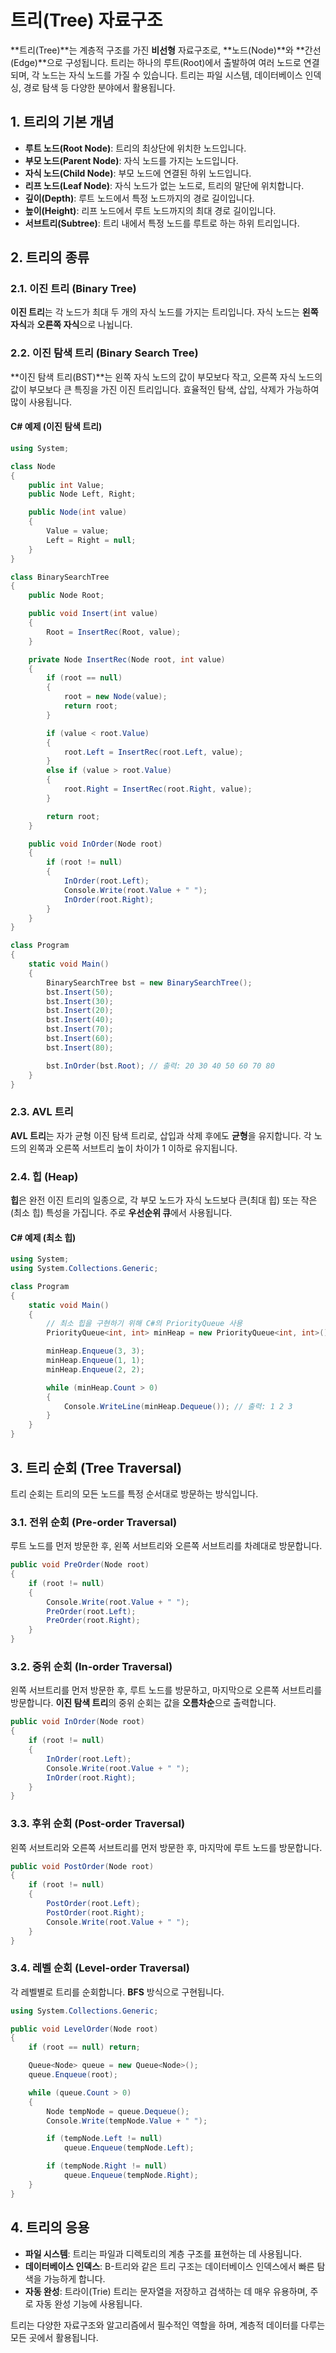 # 트리(Tree) 자료구조

**트리(Tree)**는 계층적 구조를 가진 **비선형** 자료구조로, **노드(Node)**와 **간선(Edge)**으로 구성됩니다. 트리는 하나의 루트(Root)에서 출발하여 여러 노드로 연결되며, 각 노드는 자식 노드를 가질 수 있습니다. 트리는 파일 시스템, 데이터베이스 인덱싱, 경로 탐색 등 다양한 분야에서 활용됩니다.

## 1. 트리의 기본 개념

- **루트 노드(Root Node)**: 트리의 최상단에 위치한 노드입니다.
- **부모 노드(Parent Node)**: 자식 노드를 가지는 노드입니다.
- **자식 노드(Child Node)**: 부모 노드에 연결된 하위 노드입니다.
- **리프 노드(Leaf Node)**: 자식 노드가 없는 노드로, 트리의 말단에 위치합니다.
- **깊이(Depth)**: 루트 노드에서 특정 노드까지의 경로 길이입니다.
- **높이(Height)**: 리프 노드에서 루트 노드까지의 최대 경로 길이입니다.
- **서브트리(Subtree)**: 트리 내에서 특정 노드를 루트로 하는 하위 트리입니다.

## 2. 트리의 종류

### 2.1. 이진 트리 (Binary Tree)
**이진 트리**는 각 노드가 최대 두 개의 자식 노드를 가지는 트리입니다. 자식 노드는 **왼쪽 자식**과 **오른쪽 자식**으로 나뉩니다.

### 2.2. 이진 탐색 트리 (Binary Search Tree)
**이진 탐색 트리(BST)**는 왼쪽 자식 노드의 값이 부모보다 작고, 오른쪽 자식 노드의 값이 부모보다 큰 특징을 가진 이진 트리입니다. 효율적인 탐색, 삽입, 삭제가 가능하여 많이 사용됩니다.

#### C# 예제 (이진 탐색 트리)
```csharp
using System;

class Node
{
    public int Value;
    public Node Left, Right;

    public Node(int value)
    {
        Value = value;
        Left = Right = null;
    }
}

class BinarySearchTree
{
    public Node Root;

    public void Insert(int value)
    {
        Root = InsertRec(Root, value);
    }

    private Node InsertRec(Node root, int value)
    {
        if (root == null)
        {
            root = new Node(value);
            return root;
        }

        if (value < root.Value)
        {
            root.Left = InsertRec(root.Left, value);
        }
        else if (value > root.Value)
        {
            root.Right = InsertRec(root.Right, value);
        }

        return root;
    }

    public void InOrder(Node root)
    {
        if (root != null)
        {
            InOrder(root.Left);
            Console.Write(root.Value + " ");
            InOrder(root.Right);
        }
    }
}

class Program
{
    static void Main()
    {
        BinarySearchTree bst = new BinarySearchTree();
        bst.Insert(50);
        bst.Insert(30);
        bst.Insert(20);
        bst.Insert(40);
        bst.Insert(70);
        bst.Insert(60);
        bst.Insert(80);

        bst.InOrder(bst.Root); // 출력: 20 30 40 50 60 70 80
    }
}
```

### 2.3. AVL 트리
**AVL 트리**는 자가 균형 이진 탐색 트리로, 삽입과 삭제 후에도 **균형**을 유지합니다. 각 노드의 왼쪽과 오른쪽 서브트리 높이 차이가 1 이하로 유지됩니다.

### 2.4. 힙 (Heap)
**힙**은 완전 이진 트리의 일종으로, 각 부모 노드가 자식 노드보다 큰(최대 힙) 또는 작은(최소 힙) 특성을 가집니다. 주로 **우선순위 큐**에서 사용됩니다.

#### C# 예제 (최소 힙)
```csharp
using System;
using System.Collections.Generic;

class Program
{
    static void Main()
    {
        // 최소 힙을 구현하기 위해 C#의 PriorityQueue 사용
        PriorityQueue<int, int> minHeap = new PriorityQueue<int, int>();

        minHeap.Enqueue(3, 3);
        minHeap.Enqueue(1, 1);
        minHeap.Enqueue(2, 2);

        while (minHeap.Count > 0)
        {
            Console.WriteLine(minHeap.Dequeue()); // 출력: 1 2 3
        }
    }
}
```

## 3. 트리 순회 (Tree Traversal)

트리 순회는 트리의 모든 노드를 특정 순서대로 방문하는 방식입니다.

### 3.1. 전위 순회 (Pre-order Traversal)
루트 노드를 먼저 방문한 후, 왼쪽 서브트리와 오른쪽 서브트리를 차례대로 방문합니다.

```csharp
public void PreOrder(Node root)
{
    if (root != null)
    {
        Console.Write(root.Value + " ");
        PreOrder(root.Left);
        PreOrder(root.Right);
    }
}
```

### 3.2. 중위 순회 (In-order Traversal)
왼쪽 서브트리를 먼저 방문한 후, 루트 노드를 방문하고, 마지막으로 오른쪽 서브트리를 방문합니다. **이진 탐색 트리**의 중위 순회는 값을 **오름차순**으로 출력합니다.

```csharp
public void InOrder(Node root)
{
    if (root != null)
    {
        InOrder(root.Left);
        Console.Write(root.Value + " ");
        InOrder(root.Right);
    }
}
```

### 3.3. 후위 순회 (Post-order Traversal)
왼쪽 서브트리와 오른쪽 서브트리를 먼저 방문한 후, 마지막에 루트 노드를 방문합니다.

```csharp
public void PostOrder(Node root)
{
    if (root != null)
    {
        PostOrder(root.Left);
        PostOrder(root.Right);
        Console.Write(root.Value + " ");
    }
}
```

### 3.4. 레벨 순회 (Level-order Traversal)
각 레벨별로 트리를 순회합니다. **BFS** 방식으로 구현됩니다.

```csharp
using System.Collections.Generic;

public void LevelOrder(Node root)
{
    if (root == null) return;

    Queue<Node> queue = new Queue<Node>();
    queue.Enqueue(root);

    while (queue.Count > 0)
    {
        Node tempNode = queue.Dequeue();
        Console.Write(tempNode.Value + " ");

        if (tempNode.Left != null)
            queue.Enqueue(tempNode.Left);

        if (tempNode.Right != null)
            queue.Enqueue(tempNode.Right);
    }
}
```

## 4. 트리의 응용

- **파일 시스템**: 트리는 파일과 디렉토리의 계층 구조를 표현하는 데 사용됩니다.
- **데이터베이스 인덱스**: B-트리와 같은 트리 구조는 데이터베이스 인덱스에서 빠른 탐색을 가능하게 합니다.
- **자동 완성**: 트라이(Trie) 트리는 문자열을 저장하고 검색하는 데 매우 유용하며, 주로 자동 완성 기능에 사용됩니다.

트리는 다양한 자료구조와 알고리즘에서 필수적인 역할을 하며, 계층적 데이터를 다루는 모든 곳에서 활용됩니다.
